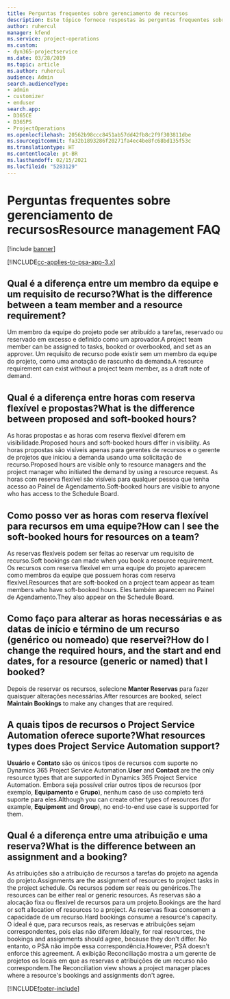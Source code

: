 ```yaml
---
title: Perguntas frequentes sobre gerenciamento de recursos
description: Este tópico fornece respostas às perguntas frequentes sobre gerenciamento de recursos.
author: ruhercul
manager: kfend
ms.service: project-operations
ms.custom:
- dyn365-projectservice
ms.date: 03/28/2019
ms.topic: article
ms.author: ruhercul
audience: Admin
search.audienceType:
- admin
- customizer
- enduser
search.app:
- D365CE
- D365PS
- ProjectOperations
ms.openlocfilehash: 20562b98ccc8451ab57dd42fb8c2f9f303811dbe
ms.sourcegitcommit: fa32b1893286f20271fa4ec4be8fc68bd135f53c
ms.translationtype: HT
ms.contentlocale: pt-BR
ms.lasthandoff: 02/15/2021
ms.locfileid: "5283129"
---
```

# <a name="resource-management-faq"></a><span data-ttu-id="73ee7-103">Perguntas frequentes sobre gerenciamento de recursos</span><span class="sxs-lookup"><span data-stu-id="73ee7-103">Resource management FAQ</span></span>

[!include [banner](../includes/psa-now-project-operations.md)]

[!INCLUDE[cc-applies-to-psa-app-3.x](../includes/cc-applies-to-psa-app-3x.md)]

## <a name="what-is-the-difference-between-a-team-member-and-a-resource-requirement"></a><span data-ttu-id="73ee7-104">Qual é a diferença entre um membro da equipe e um requisito de recurso?</span><span class="sxs-lookup"><span data-stu-id="73ee7-104">What is the difference between a team member and a resource requirement?</span></span>

<span data-ttu-id="73ee7-105">Um membro da equipe do projeto pode ser atribuído a tarefas, reservado ou reservado em excesso e definido como um aprovador.</span><span class="sxs-lookup"><span data-stu-id="73ee7-105">A project team member can be assigned to tasks, booked or overbooked, and set as an approver.</span></span> <span data-ttu-id="73ee7-106">Um requisito de recurso pode existir sem um membro da equipe do projeto, como uma anotação de rascunho da demanda.</span><span class="sxs-lookup"><span data-stu-id="73ee7-106">A resource requirement can exist without a project team member, as a draft note of demand.</span></span> 

## <a name="what-is-the-difference-between-proposed-and-soft-booked-hours"></a><span data-ttu-id="73ee7-107">Qual é a diferença entre horas com reserva flexível e propostas?</span><span class="sxs-lookup"><span data-stu-id="73ee7-107">What is the difference between proposed and soft-booked hours?</span></span>

<span data-ttu-id="73ee7-108">As horas propostas e as horas com reserva flexível diferem em visibilidade.</span><span class="sxs-lookup"><span data-stu-id="73ee7-108">Proposed hours and soft-booked hours differ in visibility.</span></span> <span data-ttu-id="73ee7-109">As horas propostas são visíveis apenas para gerentes de recursos e o gerente de projetos que iniciou a demanda usando uma solicitação de recurso.</span><span class="sxs-lookup"><span data-stu-id="73ee7-109">Proposed hours are visible only to resource managers and the project manager who initiated the demand by using a resource request.</span></span> <span data-ttu-id="73ee7-110">As horas com reserva flexível são visíveis para qualquer pessoa que tenha acesso ao Painel de Agendamento.</span><span class="sxs-lookup"><span data-stu-id="73ee7-110">Soft-booked hours are visible to anyone who has access to the Schedule Board.</span></span>

## <a name="how-can-i-see-the-soft-booked-hours-for-resources-on-a-team"></a><span data-ttu-id="73ee7-111">Como posso ver as horas com reserva flexível para recursos em uma equipe?</span><span class="sxs-lookup"><span data-stu-id="73ee7-111">How can I see the soft-booked hours for resources on a team?</span></span>

<span data-ttu-id="73ee7-112">As reservas flexíveis podem ser feitas ao reservar um requisito de recurso.</span><span class="sxs-lookup"><span data-stu-id="73ee7-112">Soft bookings can made when you book a resource requirement.</span></span> <span data-ttu-id="73ee7-113">Os recursos com reserva flexível em uma equipe do projeto aparecem como membros da equipe que possuem horas com reserva flexível.</span><span class="sxs-lookup"><span data-stu-id="73ee7-113">Resources that are soft-booked on a project team appear as team members who have soft-booked hours.</span></span> <span data-ttu-id="73ee7-114">Eles também aparecem no Painel de Agendamento.</span><span class="sxs-lookup"><span data-stu-id="73ee7-114">They also appear on the Schedule Board.</span></span>

## <a name="how-do-i-change-the-required-hours-and-the-start-and-end-dates-for-a-resource-generic-or-named-that-i-booked"></a><span data-ttu-id="73ee7-115">Como faço para alterar as horas necessárias e as datas de início e término de um recurso (genérico ou nomeado) que reservei?</span><span class="sxs-lookup"><span data-stu-id="73ee7-115">How do I change the required hours, and the start and end dates, for a resource (generic or named) that I booked?</span></span>

<span data-ttu-id="73ee7-116">Depois de reservar os recursos, selecione **Manter Reservas** para fazer quaisquer alterações necessárias.</span><span class="sxs-lookup"><span data-stu-id="73ee7-116">After resources are booked, select **Maintain Bookings** to make any changes that are required.</span></span>

## <a name="what-resources-types-does-project-service-automation-support"></a><span data-ttu-id="73ee7-117">A quais tipos de recursos o Project Service Automation oferece suporte?</span><span class="sxs-lookup"><span data-stu-id="73ee7-117">What resources types does Project Service Automation support?</span></span>

<span data-ttu-id="73ee7-118">**Usuário** e **Contato** são os únicos tipos de recursos com suporte no Dynamics 365 Project Service Automation.</span><span class="sxs-lookup"><span data-stu-id="73ee7-118">**User** and **Contact** are the only resource types that are supported in Dynamics 365 Project Service Automation.</span></span> <span data-ttu-id="73ee7-119">Embora seja possível criar outros tipos de recursos (por exemplo, **Equipamento** e **Grupo**), nenhum caso de uso completo terá suporte para eles.</span><span class="sxs-lookup"><span data-stu-id="73ee7-119">Although you can create other types of resources (for example, **Equipment** and **Group**), no end-to-end use case is supported for them.</span></span>

## <a name="what-is-the-difference-between-an-assignment-and-a-booking"></a><span data-ttu-id="73ee7-120">Qual é a diferença entre uma atribuição e uma reserva?</span><span class="sxs-lookup"><span data-stu-id="73ee7-120">What is the difference between an assignment and a booking?</span></span>

<span data-ttu-id="73ee7-121">As atribuições são a atribuição de recursos a tarefas do projeto na agenda do projeto.</span><span class="sxs-lookup"><span data-stu-id="73ee7-121">Assignments are the assignment of resources to project tasks in the project schedule.</span></span> <span data-ttu-id="73ee7-122">Os recursos podem ser reais ou genéricos.</span><span class="sxs-lookup"><span data-stu-id="73ee7-122">The resources can be either real or generic resources.</span></span> <span data-ttu-id="73ee7-123">As reservas são a alocação fixa ou flexível de recursos para um projeto.</span><span class="sxs-lookup"><span data-stu-id="73ee7-123">Bookings are the hard or soft allocation of resources to a project.</span></span> <span data-ttu-id="73ee7-124">As reservas fixas consomem a capacidade de um recurso.</span><span class="sxs-lookup"><span data-stu-id="73ee7-124">Hard bookings consume a resource's capacity.</span></span> <span data-ttu-id="73ee7-125">O ideal é que, para recursos reais, as reservas e atribuições sejam correspondentes, pois elas não diferem.</span><span class="sxs-lookup"><span data-stu-id="73ee7-125">Ideally, for real resources, the bookings and assignments should agree, because they don't differ.</span></span> <span data-ttu-id="73ee7-126">No entanto, o PSA não impõe essa correspondência.</span><span class="sxs-lookup"><span data-stu-id="73ee7-126">However, PSA doesn't enforce this agreement.</span></span> <span data-ttu-id="73ee7-127">A exibição Reconciliação mostra a um gerente de projetos os locais em que as reservas e atribuições de um recurso não correspondem.</span><span class="sxs-lookup"><span data-stu-id="73ee7-127">The Reconciliation view shows a project manager places where a resource's bookings and assignments don't agree.</span></span>


[!INCLUDE[footer-include](../includes/footer-banner.md)]